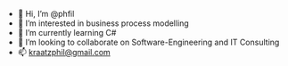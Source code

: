 - 👋 Hi, I’m @phfil
- 👀 I’m interested in business process modelling
- 🌱 I’m currently learning C#
- 💞️ I’m looking to collaborate on Software-Engineering and IT Consulting
- 📫 kraatzphil@gmail.com

<!---
sunnyphil/sunnyphil is a ✨ special ✨ repository because its `README.md` (this file) appears on your GitHub profile.
You can click the Preview link to take a look at your changes.
--->
